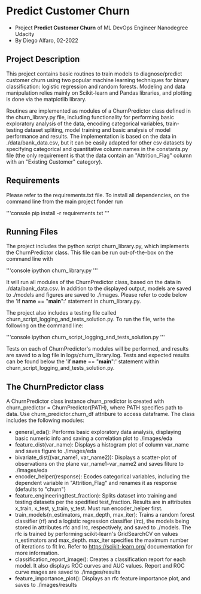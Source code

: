 # Predict Customer Churn

- Project **Predict Customer Churn** of ML DevOps Engineer Nanodegree Udacity
- By Diego Alfaro, 02-2022

## Project Description
This project contains basic routines to train models to diagnose/predict customer churn using two popular machine learning techniques for binary classification: logistic regression and random forests. Modeling and data manipulation relies mainly on Scikit-learn and Pandas libraries, and plotting is done via the matplotlib library. 

Routines are implemented as modules of a ChurnPredictor class defined in the churn_library.py file, including functionality for performing basic exploratory analysis of the data, encoding categorical variables, train-testing dataset spliting, model training and basic analysis of model performance and results. The implementation is based on the data in ./data/bank_data.csv, but it can be easily adapted for other csv datasets by specifying categorical and quantitative column names in the constants.py file (the only requirement is that the data contain an "Attrition_Flag" column with an "Existing Customer" category). 

## Requirements
Please refer to the requirements.txt file. To install all dependencies, on the command line from the main project fonder run

'''console
pip install -r requirements.txt
'''

## Running Files
The project includes the python script churn_library.py, which implements the ChurnPredictor class. This file can be run out-of-the-box on the command line with

'''console
ipython churn_library.py
'''

It will run all modules of the ChurnPredictor class, based on the data in ./data/bank_data.csv. In addition to the displayed output, models are saved to ./models and figures are saved to ./images. Please refer to code below the 'if __name__ == "__main__":' statement in churn_library.py.

The project also includes a testing file called churn_script_logging_and_tests_solution.py. To run the file, write the following on the command line:

'''console
ipython churn_script_logging_and_tests_solution.py
'''

Tests on each of ChurnPredictor's modules will be performed, and results are saved to a log file in logs/churn_library.log. Tests and expected results can be found below the 'if __name__ == "__main__":' statement within churn_script_logging_and_tests_solution.py. 

## The ChurnPredictor class

A ChurnPredictor class instance churn_predictor is created with churn_predictor = ChurnPredictor(PATH), where PATH specifies path to data. Use churn_predictor.churn_df attribure to access dataframe. The class includes the following modules:

* general_eda(): Performs basic exploratory data analysis, displaying basic numeric info and saving a correlation plot to ./images/eda
* feature_dist(var_name): Displays a histogram plot of column var_name and saves figure to ./images/eda
* bivariate_dist((var_name1, var_name2)): Displays a scatter-plot of observations on the plane var_name1-var_name2 and saves fiture to ./images/eda
* encoder_helper(response): Ecodes categorical variables, including the dependent variable in "Attrition_Flag" and renames it as response (defaults to "churn")
* feature_engineering(test_fraction): Splits dataset into training and testing datasets per the spedified test_fraction. Results are in attributes x_train, x_test, y_train, y_test. Must run encoder_helper first. 
* train_models(n_estimators, max_depth, max_iter): Trains a random forest classifier (rf) and a logistic regression classifier (lrc), the models being stored in attributes rfc and lrc, respectively, and saved to ./models. The rfc is trained by performing scikit-learn's GridSearchCV on values n_estimators and max_depth. max_iter specifies the maximum number of iterations to fit lrc. Refer to https://scikit-learn.org/ documentation for more information.
* classification_report_image(): Creates a classification report for each model. It also displays ROC curves and AUC values. Report and ROC curve mages are saved to ./images/results
* feature_importance_plot(): Displays an rfc feature importance plot, and saves to ./images/results
